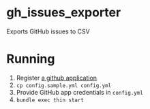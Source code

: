 gh_issues_exporter
==================

Exports GitHub issues to CSV

Running
=======

1. Register [a github application](https://github.com/settings/applications/new)
2. `cp config.sample.yml config.yml`
3. Provide GitHub app credentials in `config.yml`
4. `bundle exec thin start`
